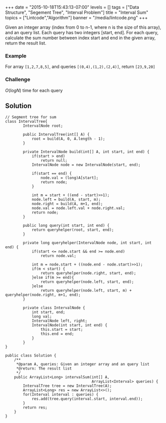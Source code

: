 +++
date = "2015-10-18T15:43:13-07:00"
levels = []
tags = ["Data Structure", "Segement Tree", "Interval Problem"]
title = "Interval Sum"
topics = ["Lintcode","Algorithm"]
banner = "/media/lintcode.png"
+++

Given an integer array (index from 0 to n-1, where n is the size of this array), and an query list. Each query has two integers [start, end]. For each query, calculate the sum number between index start and end in the given array, return the result list.
<!--more-->

### Example
For array `[1,2,7,8,5]`, and queries `[(0,4),(1,2),(2,4)]`, return `[23,9,20]`


### Challenge
$O(logN)$ time for each query

## Solution
```
// Segment tree for sum
class IntervalTree{
        IntervalNode root;
        
        public IntervalTree(int[] A) {
            root = build(A, 0, A.length - 1);
        }
        
        private IntervalNode build(int[] A, int start, int end) {
            if(start > end)
                return null;
            IntervalNode node = new IntervalNode(start, end);
            
            if(start == end) {
                node.val = (long)A[start];
                return node;
            }
            
            int m = start + ((end - start)>>1);
            node.left = build(A, start, m);
            node.right = build(A, m+1, end);
            node.val = node.left.val + node.right.val;
            return node;
        }
        
        public long query(int start, int end) {
            return queryhelper(root, start, end);
        }
        
        private long queryhelper(IntervalNode node, int start, int end) {
            if(start <= node.start && end >= node.end)
                return node.val;
            
            int m = node.start + ((node.end - node.start)>>1);
            if(m < start) {
                return queryhelper(node.right, start, end);
            }else if(m >= end){
                return queryhelper(node.left, start, end);
            }else
                return queryhelper(node.left, start, m) + queryhelper(node.right, m+1, end);
        }

        private class IntervalNode {
		    int start, end;
		    long val;
		    IntervalNode left, right;
		    IntervalNode(int start, int end) {
		        this.start = start;
		        this.end = end;
			}
		}
}

public class Solution {
    /**
     *@param A, queries: Given an integer array and an query list
     *@return: The result list
     */
    public ArrayList<Long> intervalSum(int[] A, 
                                       ArrayList<Interval> queries) {
        IntervalTree tree = new IntervalTree(A);
        ArrayList<Long> res = new ArrayList<>();
        for(Interval interval : queries) {
            res.add(tree.query(interval.start, interval.end));
        }
        return res;
    }
}

```